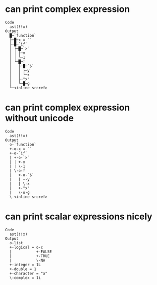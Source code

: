 # can print complex expression

    Code
      ast(!!x)
    Output
      █─`function` 
      ├─█─x = `` 
      ├─█─`if` 
      │ ├─█─`>` 
      │ │ ├─x 
      │ │ └─1 
      │ └─█─f 
      │   ├─█─`$` 
      │   │ ├─y 
      │   │ └─x 
      │   ├─"x" 
      │   └─█─g 
      └─<inline srcref> 

# can print complex expression without unicode

    Code
      ast(!!x)
    Output
      o-`function` 
      +-o-x = `` 
      +-o-`if` 
      | +-o-`>` 
      | | +-x 
      | | \-1 
      | \-o-f 
      |   +-o-`$` 
      |   | +-y 
      |   | \-x 
      |   +-"x" 
      |   \-o-g 
      \-<inline srcref> 

# can print scalar expressions nicely

    Code
      ast(!!x)
    Output
      o-list 
      +-logical = o-c 
      |           +-FALSE 
      |           +-TRUE 
      |           \-NA 
      +-integer = 1L 
      +-double = 1 
      +-character = "a" 
      \-complex = 1i 

